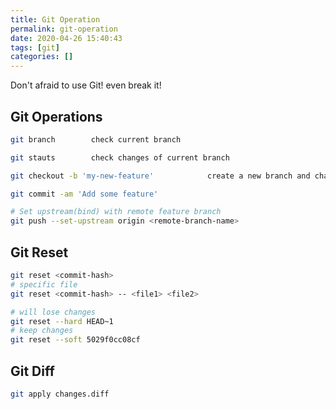 ```yaml
---
title: Git Operation
permalink: git-operation
date: 2020-04-26 15:40:43
tags: [git]
categories: []
---
```

Don't afraid to use Git! even break it!
## Git Operations
```bash
git branch        check current branch

git stauts        check changes of current branch

git checkout -b 'my-new-feature'            create a new branch and change to it

git commit -am 'Add some feature'

# Set upstream(bind) with remote feature branch
git push --set-upstream origin <remote-branch-name>
```

## Git Reset
```bash 
git reset <commit-hash>
# specific file
git reset <commit-hash> -- <file1> <file2>

# will lose changes
git reset --hard HEAD~1
# keep changes
git reset --soft 5029f0cc08cf
```

## Git Diff
```bash 
git apply changes.diff
```

